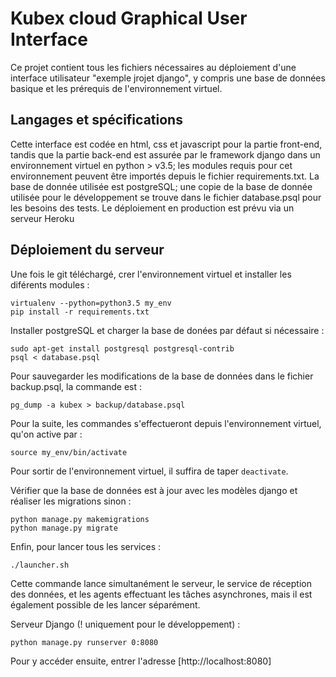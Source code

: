 # Kubex cloud Graphical User Interface

Ce projet contient tous les fichiers nécessaires au déploiement d'une interface utilisateur "exemple jrojet django", y compris une base de données basique et les prérequis de l'environnement virtuel.

## Langages et spécifications

Cette interface est codée en html, css et javascript pour la partie front-end, tandis que la partie back-end est assurée par le framework django dans un environnement virtuel en python > v3.5; les modules requis pour cet environnement peuvent être importés depuis le fichier requirements.txt. La base de donnée utilisée est postgreSQL; une copie de la base de donnée utilisée pour le développement se trouve dans le fichier database.psql pour les besoins des tests. Le déploiement en production est prévu via un serveur Heroku

## Déploiement du serveur


Une fois le git téléchargé, crer l'environnement virtuel et installer les diférents modules :

```shell
virtualenv --python=python3.5 my_env
pip install -r requirements.txt
```

Installer postgreSQL et charger la base de donées par défaut si nécessaire :

```shell
sudo apt-get install postgresql postgresql-contrib
psql < database.psql
```

Pour sauvegarder les modifications de la base de données dans le fichier backup.psql, la commande est :

```shell
pg_dump -a kubex > backup/database.psql
```

Pour la suite, les commandes s'effectueront depuis l'environnement virtuel, qu'on active par :

```shell
source my_env/bin/activate
```

Pour sortir de l'environnement virtuel, il suffira de taper `deactivate`.

Vérifier que la base de données est à jour avec les modèles django et réaliser les migrations sinon :

```shell
python manage.py makemigrations
python manage.py migrate
```

Enfin, pour lancer tous les services :

```shell
./launcher.sh
```

Cette commande lance simultanément le serveur, le service de réception des données, et les agents effectuant les tâches asynchrones, mais il est également possible de les lancer séparément.

Serveur Django (! uniquement pour le développement) :

```shell
python manage.py runserver 0:8080
```


Pour y accéder ensuite, entrer l'adresse [http://localhost:8080]

